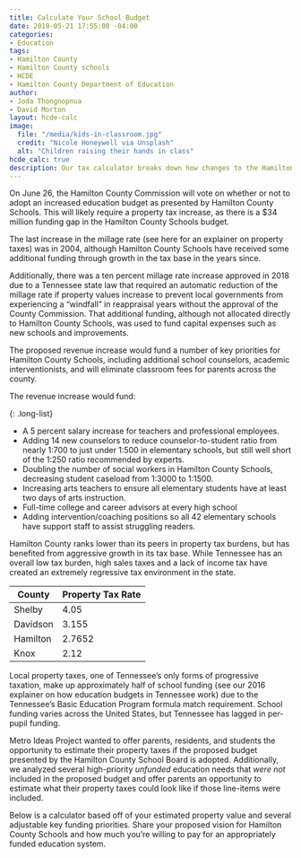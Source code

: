 ```yaml
---
title: Calculate Your School Budget
date: 2019-05-21 17:55:00 -04:00
categories:
- Education
tags:
- Hamilton County
- Hamilton County schools
- HCDE
- Hamilton County Department of Education
author:
- Joda Thongnopnua
- David Morton
layout: hcde-calc
image:
  file: "/media/kids-in-classroom.jpg"
  credit: "Nicole Honeywell via Unsplash"
  alt: "Children raising their hands in class"
hcde_calc: true
description: Our tax calculator breaks down how changes to the Hamilton County school system would impact your household budget.
---
```


On June 26, the Hamilton County Commission will vote on whether or not to adopt an increased education budget as presented by Hamilton County Schools. This will likely require a property tax increase, as there is a $34 million funding gap in the Hamilton County Schools budget.

The last increase in the millage rate (see here for an explainer on property taxes) was in 2004, although Hamilton County Schools have received some additional funding through growth in the tax base in the years since.

Additionally, there was a ten percent millage rate increase approved in 2018 due to a Tennessee state law that required an automatic reduction of the millage rate if property values increase to prevent local governments from experiencing a “windfall” in reappraisal years without the approval of the County Commission. That additional funding, although not allocated directly to Hamilton County Schools, was used to fund capital expenses such as new schools and improvements.

The proposed revenue increase would fund a number of key priorities for Hamilton County Schools, including additional school counselors, academic interventionists, and will eliminate classroom fees for parents across the county.

The revenue increase would fund:

{: .long-list}
+ A 5 percent salary increase for teachers and professional employees.
+ Adding 14 new counselors to reduce counselor-to-student ratio from nearly 1:700 to just under 1:500 in elementary schools, but still well short of the 1:250 ratio recommended by experts.
+ Doubling the number of social workers in Hamilton County Schools, decreasing student caseload from 1:3000 to 1:1500.
+ Increasing arts teachers to ensure all elementary students have at least two days of arts instruction.
+ Full-time college and career advisors at every high school
+ Adding intervention/coaching positions so all 42 elementary schools have support staff to assist struggling readers.

Hamilton County ranks lower than its peers in property tax burdens, but has benefited from aggressive growth in its tax base. While Tennessee has an overall low tax burden, high sales taxes and a lack of income tax have created an extremely regressive tax environment in the state.

<table>
  <thead>
    <tr>
      <th>County</th>
      <th>Property Tax Rate</th>
    </tr>
  </thead>
  <tbody>
    <tr>
      <td>Shelby</td>
      <td>4.05</td>
    </tr>
    <tr>
      <td>Davidson</td>
      <td>3.155</td>
    </tr>
    <tr>
      <td>Hamilton</td>
      <td>2.7652</td>
    </tr>
    <tr>
      <td>Knox</td>
      <td>2.12</td>
    </tr>
  </tbody>
</table>

Local property taxes, one of Tennessee’s only forms of progressive taxation, make up approximately half of school funding (see our 2016 explainer on how education budgets in Tennessee work) due to the Tennessee’s Basic Education Program formula match requirement. School funding varies across the United States, but Tennessee has lagged in per-pupil funding.

<div id="map"></div>
<script src="//pym.nprapps.org/pym.v1.min.js"></script>
<script>
  var url   = "https://graphics.metroideas.org/maps/us-education-spending-per-student/";
  new pym.Parent("map", url, {});
</script>

Metro Ideas Project wanted to offer parents, residents, and students the opportunity to estimate their property taxes if the proposed budget presented by the Hamilton County School Board is adopted. Additionally, we analyzed several high-priority *unfunded* education needs that *were not* included in the proposed budget and offer parents an opportunity to estimate what their property taxes could look like if those line-items were included.

Below is a calculator based off of your estimated property value and several adjustable key funding priorities. Share your proposed vision for Hamilton County Schools and how much you’re willing to pay for an appropriately funded education system.

